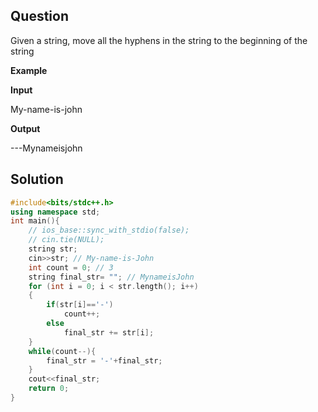 ## Question

Given a string, move all the hyphens in the string to the beginning of the string

**Example**

**Input**

My-name-is-john

**Output**

---Mynameisjohn

## Solution
```c++
#include<bits/stdc++.h>
using namespace std;
int main(){
    // ios_base::sync_with_stdio(false);
    // cin.tie(NULL);
    string str;
    cin>>str; // My-name-is-John
    int count = 0; // 3
    string final_str= ""; // MynameisJohn
    for (int i = 0; i < str.length(); i++)
    {
        if(str[i]=='-')
            count++;
        else
            final_str += str[i];
    }
    while(count--){
        final_str = '-'+final_str;
    }
    cout<<final_str;
    return 0;
}
```
